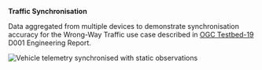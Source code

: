 **Traffic Synchronisation**

Data aggregated from multiple devices to demonstrate synchronisation accuracy for the Wrong-Way Traffic use case described in [OGC Testbed-19](https://www.ogc.org/initiatives/t-19/) D001 Engineering Report.

![Vehicle telemetry synchronised with static observations](StaticCameras/G30_171521_3.jpg)
